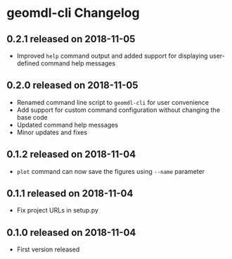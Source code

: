 # geomdl-cli Changelog

## 0.2.1 released on 2018-11-05

* Improved `help` command output and added support for displaying user-defined command help messages

## 0.2.0 released on 2018-11-05

* Renamed command line script to `geomdl-cli` for user convenience
* Add support for custom command configuration without changing the base code
* Updated command help messages
* Minor updates and fixes

## 0.1.2 released on 2018-11-04

* `plot` command can now save the figures using `--name` parameter

## 0.1.1 released on 2018-11-04

* Fix project URLs in setup.py

## 0.1.0 released on 2018-11-04

* First version released
